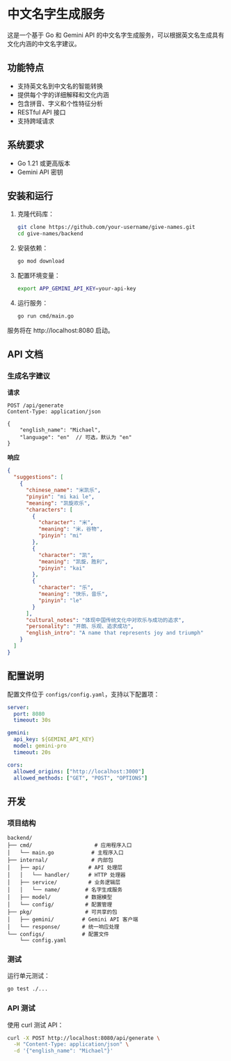 # 中文名字生成服务

这是一个基于 Go 和 Gemini API 的中文名字生成服务，可以根据英文名生成具有文化内涵的中文名字建议。

## 功能特点

- 支持英文名到中文名的智能转换
- 提供每个字的详细解释和文化内涵
- 包含拼音、字义和个性特征分析
- RESTful API 接口
- 支持跨域请求

## 系统要求

- Go 1.21 或更高版本
- Gemini API 密钥

## 安装和运行

1. 克隆代码库：

   ```bash
   git clone https://github.com/your-username/give-names.git
   cd give-names/backend
   ```

2. 安装依赖：

   ```bash
   go mod download
   ```

3. 配置环境变量：

   ```bash
   export APP_GEMINI_API_KEY=your-api-key
   ```

4. 运行服务：
   ```bash
   go run cmd/main.go
   ```

服务将在 http://localhost:8080 启动。

## API 文档

### 生成名字建议

**请求**

```http
POST /api/generate
Content-Type: application/json

{
    "english_name": "Michael",
    "language": "en"  // 可选，默认为 "en"
}
```

**响应**

```json
{
  "suggestions": [
    {
      "chinese_name": "米凯乐",
      "pinyin": "mi kai le",
      "meaning": "凯旋欢乐",
      "characters": [
        {
          "character": "米",
          "meaning": "米，谷物",
          "pinyin": "mi"
        },
        {
          "character": "凯",
          "meaning": "凯旋，胜利",
          "pinyin": "kai"
        },
        {
          "character": "乐",
          "meaning": "快乐，音乐",
          "pinyin": "le"
        }
      ],
      "cultural_notes": "体现中国传统文化中对欢乐与成功的追求",
      "personality": "开朗、乐观、追求成功",
      "english_intro": "A name that represents joy and triumph"
    }
  ]
}
```

## 配置说明

配置文件位于 `configs/config.yaml`，支持以下配置项：

```yaml
server:
  port: 8080
  timeout: 30s

gemini:
  api_key: ${GEMINI_API_KEY}
  model: gemini-pro
  timeout: 20s

cors:
  allowed_origins: ["http://localhost:3000"]
  allowed_methods: ["GET", "POST", "OPTIONS"]
```

## 开发

### 项目结构

```
backend/
├── cmd/                    # 应用程序入口
│   └── main.go            # 主程序入口
├── internal/              # 内部包
│   ├── api/              # API 处理层
│   │   └── handler/      # HTTP 处理器
│   ├── service/          # 业务逻辑层
│   │   └── name/        # 名字生成服务
│   ├── model/           # 数据模型
│   └── config/          # 配置管理
├── pkg/                 # 可共享的包
│   ├── gemini/         # Gemini API 客户端
│   └── response/       # 统一响应处理
└── configs/            # 配置文件
    └── config.yaml
```

### 测试

运行单元测试：

```bash
go test ./...
```

### API 测试

使用 curl 测试 API：

```bash
curl -X POST http://localhost:8080/api/generate \
  -H "Content-Type: application/json" \
  -d '{"english_name": "Michael"}'
```
